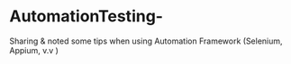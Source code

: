 # AutomationTesting-
Sharing &amp; noted some tips when using Automation Framework (Selenium, Appium, v.v )
